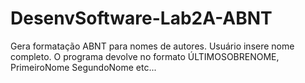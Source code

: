 # DesenvSoftware-Lab2A-ABNT
 
Gera formatação ABNT para nomes de autores.
Usuário insere nome completo. O programa devolve no formato ÚLTIMOSOBRENOME, PrimeiroNome SegundoNome etc...
